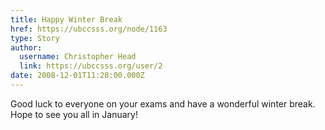 ```yaml
---
title: Happy Winter Break 
href: https://ubccsss.org/node/1163
type: Story
author:
  username: Christopher Head
  link: https://ubccsss.org/user/2
date: 2008-12-01T11:28:00.000Z
---
```


<div class="field field-name-body field-type-text-with-summary field-label-hidden"><div class="field-items"><div class="field-item even"><p>Good luck to everyone on your exams and have a wonderful winter break. Hope to see you all in January!</p>
</div></div></div>    <footer>
          </footer>